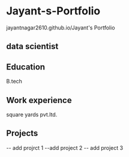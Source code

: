 # Jayant-s-Portfolio
jayantnagar2610.github.io/Jayant's Portfolio
## data scientist

## Education
B.tech

## Work experience
square yards pvt.ltd.
## Projects
-- add projrct 1
--add project 2 
-- add project 3
